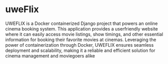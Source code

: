 # uweFlix
UWEFLIX is a Docker containerized Django project that powers an online cinema booking system. This application provides a userfriendly website where it can easily access movie listings, show timings, and other essential information for booking their favorite movies at cinemas. Leveraging the power of containerization through Docker, UWEFLIX ensures seamless deployment and scalability, making it a reliable and efficient solution for cinema management and moviegoers alike
